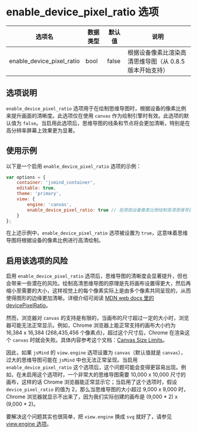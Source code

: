 # enable_device_pixel_ratio 选项

| 选项名 | 数据类型 | 默认值 | 说明 |
| --- | --- | --- | --- |
| enable_device_pixel_ratio | bool | false | 根据设备像素比渲染高清思维导图（从 0.8.5 版本开始支持） |

## 选项说明

`enable_device_pixel_ratio` 选项用于在绘制思维导图时，根据设备的像素比例来提升画面的清晰度。此选项仅在使用 `canvas` 作为绘制引擎时有效。此选项的默认值为 `false`。当启用此选项后，思维导图的线条和节点将会更加清晰，特别是在高分辨率屏幕上效果更为显著。

## 使用示例

以下是一个启用 `enable_device_pixel_ratio` 选项的示例：

```javascript
var options = {
    container: 'jsmind_container',
    editable: true,
    theme: 'primary',
    view: {
        engine: 'canvas',
        enable_device_pixel_ratio: true // 启用按设备像素比例绘制高清思维导图
    }
};
```

在上述示例中，`enable_device_pixel_ratio` 选项被设置为 `true`，这意味着思维导图将根据设备的像素比例进行高清绘制。

## 启用该选项的风险

启用 `enable_device_pixel_ratio` 选项后，思维导图的清晰度会显著提升，但也会带来一些潜在的风险。绘制高清思维导图的原理是先将画布设置得更大，然后再缩小至需要的大小，这样视觉上的每个像素实际上是由多个像素共同呈现的，从而使得图形的边缘更加清晰。详细介绍可阅读 [MDN web docs 里的 devicePixelRatio](https://developer.mozilla.org/en-US/docs/Web/API/Window/devicePixelRatio)。

然而，浏览器对 `canvas` 的支持是有限的，当画布的尺寸超过一定的大小时，浏览器可能无法正常显示。例如，Chrome 浏览器上能正常支持的画布大小约为 16,384 x 16,384 (268,435,456 个像素点)，超过这个尺寸后，Chrome 在渲染这个 `canvas` 时就会失败。具体内容参考这个文档：[Canvas Size Limits](https://jhildenbiddle.github.io/canvas-size/#/?id=test-results)。

因此，如果 `jsMind` 的 `view.engine` 选项设置为 `canvas`（默认值就是 `canvas`），过大的思维导图可能在 `jsMind` 中也无法正常呈现。当启用 `enable_device_pixel_ratio` 这个选项后，这个问题可能会变得更容易出现。例如，在未启用这个选项时，一个非常大的思维导图需要 10,000 x 10,000 尺寸的画布，这样的话 Chrome 浏览器能正常显示它；当启用了这个选项时，假设 `device_pixel_ratio` 的值为 2，那么当思维导图的大小超过 9,000 x 9,000 时，Chrome 浏览器就显示不出来了，因为我们实际创建的画布是 (9,000 * 2) x (9,000 * 2)。

要解决这个问题其实也很简单，把 `view.engine` 换成 `svg` 就好了，请参见 [view.engine 选项](option.view.engine.md)。
